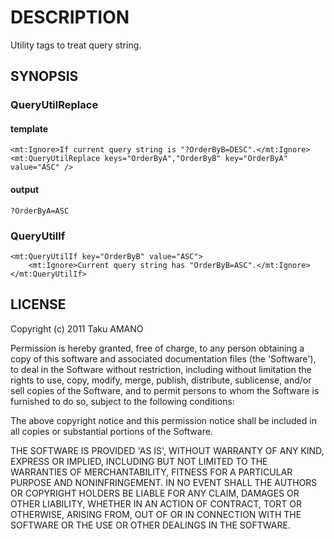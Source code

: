 # DESCRIPTION

Utility tags to treat query string.

## SYNOPSIS

### QueryUtilReplace
#### template
	<mt:Ignore>If current query string is "?OrderByB=DESC".</mt:Ignore>
	<mt:QueryUtilReplace keys="OrderByA","OrderByB" key="OrderByA" value="ASC" />
#### output
	?OrderByA=ASC

### QueryUtilIf
	<mt:QueryUtilIf key="OrderByB" value="ASC">
		<mt:Ignore>Current query string has "OrderByB=ASC".</mt:Ignore>
	</mt:QueryUtilIf>
	
## LICENSE

Copyright (c) 2011 Taku AMANO

Permission is hereby granted, free of charge, to any person obtaining
a copy of this software and associated documentation files (the
'Software'), to deal in the Software without restriction, including
without limitation the rights to use, copy, modify, merge, publish,
distribute, sublicense, and/or sell copies of the Software, and to
permit persons to whom the Software is furnished to do so, subject to
the following conditions:

The above copyright notice and this permission notice shall be
included in all copies or substantial portions of the Software.

THE SOFTWARE IS PROVIDED 'AS IS', WITHOUT WARRANTY OF ANY KIND,
EXPRESS OR IMPLIED, INCLUDING BUT NOT LIMITED TO THE WARRANTIES OF
MERCHANTABILITY, FITNESS FOR A PARTICULAR PURPOSE AND NONINFRINGEMENT.
IN NO EVENT SHALL THE AUTHORS OR COPYRIGHT HOLDERS BE LIABLE FOR ANY
CLAIM, DAMAGES OR OTHER LIABILITY, WHETHER IN AN ACTION OF CONTRACT,
TORT OR OTHERWISE, ARISING FROM, OUT OF OR IN CONNECTION WITH THE
SOFTWARE OR THE USE OR OTHER DEALINGS IN THE SOFTWARE.
